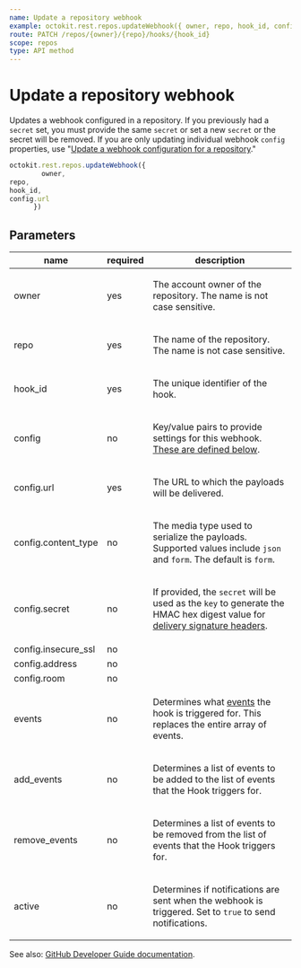 ```yaml
---
name: Update a repository webhook
example: octokit.rest.repos.updateWebhook({ owner, repo, hook_id, config.url })
route: PATCH /repos/{owner}/{repo}/hooks/{hook_id}
scope: repos
type: API method
---
```


# Update a repository webhook

Updates a webhook configured in a repository. If you previously had a `secret` set, you must provide the same `secret` or set a new `secret` or the secret will be removed. If you are only updating individual webhook `config` properties, use "[Update a webhook configuration for a repository](/rest/reference/repos#update-a-webhook-configuration-for-a-repository)."

```js
octokit.rest.repos.updateWebhook({
        owner,
repo,
hook_id,
config.url
      })
```

## Parameters

<table>
  <thead>
    <tr>
      <th>name</th>
      <th>required</th>
      <th>description</th>
    </tr>
  </thead>
  <tbody>
    <tr><td>owner</td><td>yes</td><td>

The account owner of the repository. The name is not case sensitive.

</td></tr>
<tr><td>repo</td><td>yes</td><td>

The name of the repository. The name is not case sensitive.

</td></tr>
<tr><td>hook_id</td><td>yes</td><td>

The unique identifier of the hook.

</td></tr>
<tr><td>config</td><td>no</td><td>

Key/value pairs to provide settings for this webhook. [These are defined below](https://docs.github.com/rest/reference/repos#create-hook-config-params).

</td></tr>
<tr><td>config.url</td><td>yes</td><td>

The URL to which the payloads will be delivered.

</td></tr>
<tr><td>config.content_type</td><td>no</td><td>

The media type used to serialize the payloads. Supported values include `json` and `form`. The default is `form`.

</td></tr>
<tr><td>config.secret</td><td>no</td><td>

If provided, the `secret` will be used as the `key` to generate the HMAC hex digest value for [delivery signature headers](https://docs.github.com/webhooks/event-payloads/#delivery-headers).

</td></tr>
<tr><td>config.insecure_ssl</td><td>no</td><td>

</td></tr>
<tr><td>config.address</td><td>no</td><td>

</td></tr>
<tr><td>config.room</td><td>no</td><td>

</td></tr>
<tr><td>events</td><td>no</td><td>

Determines what [events](https://docs.github.com/webhooks/event-payloads) the hook is triggered for. This replaces the entire array of events.

</td></tr>
<tr><td>add_events</td><td>no</td><td>

Determines a list of events to be added to the list of events that the Hook triggers for.

</td></tr>
<tr><td>remove_events</td><td>no</td><td>

Determines a list of events to be removed from the list of events that the Hook triggers for.

</td></tr>
<tr><td>active</td><td>no</td><td>

Determines if notifications are sent when the webhook is triggered. Set to `true` to send notifications.

</td></tr>
  </tbody>
</table>

See also: [GitHub Developer Guide documentation](https://docs.github.com/rest/reference/repos#update-a-repository-webhook).
